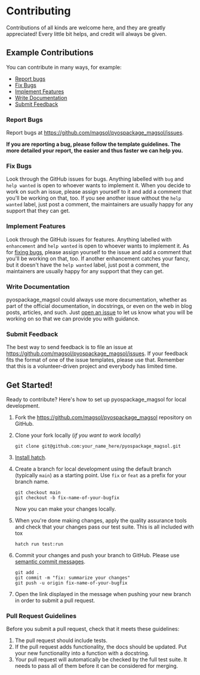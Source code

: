# Contributing

Contributions of all kinds are welcome here, and they are greatly appreciated!
Every little bit helps, and credit will always be given.

## Example Contributions

You can contribute in many ways, for example:

* [Report bugs](#report-bugs)
* [Fix Bugs](#fix-bugs)
* [Implement Features](#implement-features)
* [Write Documentation](#write-documentation)
* [Submit Feedback](#submit-feedback)

### Report Bugs

Report bugs at https://github.com/magsol/pyospackage_magsol/issues.

**If you are reporting a bug, please follow the template guidelines. The more
detailed your report, the easier and thus faster we can help you.**

### Fix Bugs

Look through the GitHub issues for bugs. Anything labelled with `bug` and
`help wanted` is open to whoever wants to implement it. When you decide to work on such
an issue, please assign yourself to it and add a comment that you'll be working on that,
too. If you see another issue without the `help wanted` label, just post a comment, the
maintainers are usually happy for any support that they can get.

### Implement Features

Look through the GitHub issues for features. Anything labelled with
`enhancement` and `help wanted` is open to whoever wants to implement it. As
for [fixing bugs](#fix-bugs), please assign yourself to the issue and add a comment that
you'll be working on that, too. If another enhancement catches your fancy, but it
doesn't have the `help wanted` label, just post a comment, the maintainers are usually
happy for any support that they can get.

### Write Documentation

pyospackage_magsol could always use more documentation, whether as
part of the official documentation, in docstrings, or even on the web in blog
posts, articles, and such. Just
[open an issue](https://github.com/magsol/pyospackage_magsol/issues)
to let us know what you will be working on so that we can provide you with guidance.

### Submit Feedback

The best way to send feedback is to file an issue at
https://github.com/magsol/pyospackage_magsol/issues. If your feedback fits the format of one of
the issue templates, please use that. Remember that this is a volunteer-driven
project and everybody has limited time.

## Get Started!

Ready to contribute? Here's how to set up pyospackage_magsol for
local development.

1. Fork the https://github.com/magsol/pyospackage_magsol
   repository on GitHub.
2. Clone your fork locally (*if you want to work locally*)

    ```shell
    git clone git@github.com:your_name_here/pyospackage_magsol.git
    ```

3. [Install hatch](https://hatch.pypa.io/latest/install/).

4. Create a branch for local development using the default branch (typically `main`) as a starting point. Use `fix` or `feat` as a prefix for your branch name.

    ```shell
    git checkout main
    git checkout -b fix-name-of-your-bugfix
    ```

    Now you can make your changes locally.

5. When you're done making changes, apply the quality assurance tools and check
   that your changes pass our test suite. This is all included with tox

    ```shell
    hatch run test:run
    ```

6. Commit your changes and push your branch to GitHub. Please use [semantic
   commit messages](https://www.conventionalcommits.org/).

    ```shell
    git add .
    git commit -m "fix: summarize your changes"
    git push -u origin fix-name-of-your-bugfix
    ```

7. Open the link displayed in the message when pushing your new branch in order
   to submit a pull request.

### Pull Request Guidelines

Before you submit a pull request, check that it meets these guidelines:

1. The pull request should include tests.
2. If the pull request adds functionality, the docs should be updated. Put your
   new functionality into a function with a docstring.
3. Your pull request will automatically be checked by the full test suite.
   It needs to pass all of them before it can be considered for merging.
